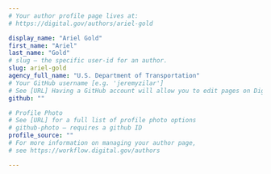 ```yaml
---
# Your author profile page lives at:
# https://digital.gov/authors/ariel-gold

display_name: "Ariel Gold"
first_name: "Ariel"
last_name: "Gold"
# slug — the specific user-id for an author.
slug: ariel-gold
agency_full_name: "U.S. Department of Transportation"
# Your GitHub username [e.g. 'jeremyzilar']
# See [URL] Having a GitHub account will allow you to edit pages on DigitalGov. The image used in your GitHub account can also be used to populate your Digital.gov profile photo.
github: ""

# Profile Photo
# See [URL] for a full list of profile photo options
# github-photo — requires a github ID
profile_source: ""
# For more information on managing your author page,
# see https://workflow.digital.gov/authors

---
```

